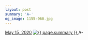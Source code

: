 ```yaml
---
layout: post
summary: 'A-'
og_image: 1155-960.jpg
---
```


<p>
  <time>
    <a href="/1155">May 15, 2020</a>
  </time>
  <a href="/1155">
    <img src="{{ site.assets_url }}/1155-480.jpg" srcset="{{ site.assets_url }}/1155-240.jpg 240w, {{ site.assets_url }}/1155-480.jpg 480w, {{ site.assets_url }}/1155-720.jpg 720w, {{ site.assets_url }}/1155-960.jpg 960w" sizes="(min-width: 700px) 50vw, calc(100vw - 2rem)" alt="{{ page.summary }}" />
  </a>
  <span>A-</span>
</p>
